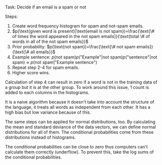 Task: Decide if an email is a spam or not

Steps:
1. Create word frequency histogram for spam and not-spam emails.
2. $p(\text{given word is present}|\text{email is not spam})=\frac{\text{\# of times the word appeared in the not spam emails}}{\text{total \# of words in all of the not spam emails}}$
3. Prior probability: $p(\text{not spam})=\frac{\text{\# not spam emails}}{\text{\# all emails}}$
4. Example sentence: $p(\text{not spam})p(\text{"Example"}|\text{not spam})p(\text{"sentence"}|\text{not spam}) \approx p(\text{not spam}|\text{"Example sentence"})$
5. Repeat step 2-4 for spam emails.
6. Higher score wins.

Calculation of step 4 can result in zero if a word is not in the training data of a group but it is at the other group. To work around this issue, 1 count is added to each columns in the histograms.

It is a naive algorithm because it doesn't take into account the structure of the language, it treats all words as independent from each other. It has a high bias but low variance because of this.

The same steps can be applied for normal distributions, too. By calculating the mean and standard deviance of the data vectors, we can define normal distributions for all of them. The conditional probabilities come from these distributions instead of histograms.

The conditional probabilities can be close to zero thus computers can't calculate them correctly (underflow). To prevent this, take the log sums of the conditional probabilities.